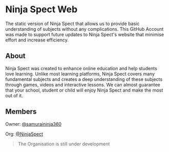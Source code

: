 # Ninja Spect Web

The static version of Ninja Spect that allows us to provide basic understanding of subjects without any complications. This GitHub Account was made to support future updates to Ninja Spect's website that minimise effort and increase efficiency.

## About
Ninja Spect was created to enhance online education and help students love learning. Unlike most learning platforms, Ninja Spect covers many fundamental subjects and creates a deep understanding of these subjects through games, videos and interactive lessons. We can almost guarantee that your school, student or child will enjoy Ninja Spect and make the most out of it.

## Members
Owner: [@samuraininja360](https://github.com/samuraininja360)

Org: [@NinjaSpect](https://github.com/NinjaSpect)

> The Organisation is still under development

